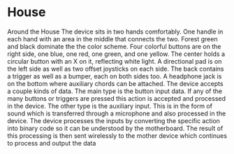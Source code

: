 # House
Around the House
The device sits in two hands comfortably.  One handle in each hand with an area in the middle that connects the two.  Forest green and black dominate the the color scheme.  Four colorful buttons are on the right side, one blue, one red, one green, and one yellow.  The center holds a circular button with an X on it, reflecting white light.  A directional pad is on the left side as well as two offset joysticks on each side.  The back contains a trigger as well as a bumper, each on both sides too.  A headphone jack is on the bottom where auxiliary chords can be attached.  The device accepts a couple kinds of data.  The main type is the button input data.  If any of the many buttons or triggers are pressed this action is accepted and processed in the device.  The other type is the auxiliary input.  This is in the form of sound which is transferred through a microphone and also processed in the device.  The device processes the inputs by converting the specific action into binary code so it can be understood by the motherboard.  The result of this processing is then sent wirelessly to the mother device which continues to process and output the data
